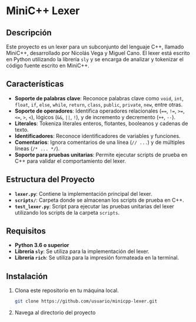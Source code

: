 # MiniC++ Lexer

## Descripción

Este proyecto es un lexer para un subconjunto del lenguaje C++, llamado MiniC++, desarrollado por Nicolás Vega y Miguel Cano. El lexer está escrito en Python utilizando la librería `sly` y se encarga de analizar y tokenizar el código fuente escrito en MiniC++.

## Características

- **Soporte de palabras clave**: Reconoce palabras clave como `void`, `int`, `float`, `if`, `else`, `while`, `return`, `class`, `public`, `private`, `new`, entre otras.
- **Soporte de operadores**: Identifica operadores relacionales (`==`, `!=`, `>=`, `<=`, `>`, `<`), lógicos (`&&`, `||`, `!`), y de incremento y decremento (`++`, `--`).
- **Literales**: Tokeniza literales enteros, flotantes, booleanos y cadenas de texto.
- **Identificadores**: Reconoce identificadores de variables y funciones.
- **Comentarios**: Ignora comentarios de una línea (`// ...`) y de múltiples líneas (`/* ... */`).
- **Soporte para pruebas unitarias**: Permite ejecutar scripts de prueba en C++ para validar el comportamiento del lexer.

## Estructura del Proyecto

- **`lexer.py`**: Contiene la implementación principal del lexer.
- **`scripts/`**: Carpeta donde se almacenan los scripts de prueba en C++.
- **`test_lexer.py`**: Script para ejecutar las pruebas unitarias del lexer utilizando los scripts de la carpeta `scripts`.

## Requisitos

- **Python 3.6 o superior**
- **Librería `sly`**: Se utiliza para la implementación del lexer.
- **Librería `rich`**: Se utiliza para la impresión formateada en la terminal.

## Instalación

1. Clona este repositorio en tu máquina local.
   ```bash
   git clone https://github.com/usuario/minicpp-lexer.git

2. Navega al directorio del proyecto